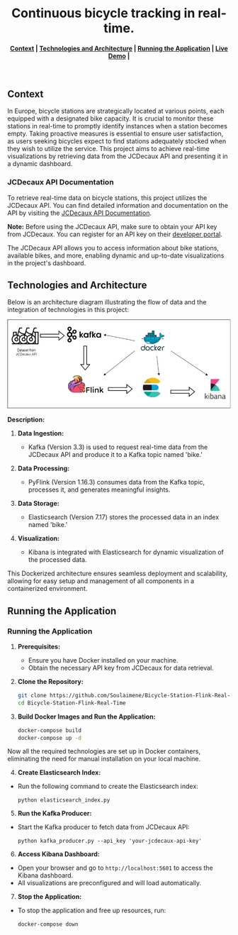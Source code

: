 <h1 align="center">
  <br>
  Continuous bicycle tracking in real-time. 
</h1>

<div align="center">
  <h4>
    <a href="#Context">Context</a> |
    <a href="#Technologies-and-Architecture">Technologies and Architecture</a> |
    <a href="#Running-the-Application">Running the Application</a> |
    <a href="#Live-Demo">Live Demo</a> |
    

  </h4>
</div>
<br>


## Context 

In Europe, bicycle stations are strategically located at various points, each equipped with a designated bike capacity. It is crucial to monitor these stations in real-time to promptly identify instances when a station becomes empty. Taking proactive measures is essential to ensure user satisfaction, as users seeking bicycles expect to find stations adequately stocked when they wish to utilize the service. This project aims to achieve real-time visualizations by retrieving data from the JCDecaux API and presenting it in a dynamic dashboard.

### JCDecaux API Documentation

To retrieve real-time data on bicycle stations, this project utilizes the JCDecaux API. You can find detailed information and documentation on the API by visiting the [JCDecaux API Documentation](https://developer.jcdecaux.com/).

**Note:** Before using the JCDecaux API, make sure to obtain your API key from JCDecaux. You can register for an API key on their [developer portal](https://developer.jcdecaux.com/).

The JCDecaux API allows you to access information about bike stations, available bikes, and more, enabling dynamic and up-to-date visualizations in the project's dashboard.

## Technologies and Architecture
Below is an architecture diagram illustrating the flow of data and the integration of technologies in this project:

![Architecture Diagram](./Readme_Images/bicycleArch.png)

**Description:**
1. **Data Ingestion:**
   - Kafka (Version 3.3) is used to request real-time data from the JCDecaux API and produce it to a Kafka topic named 'bike.'

2. **Data Processing:**
   - PyFlink (Version 1.16.3) consumes data from the Kafka topic, processes it, and generates meaningful insights.

3. **Data Storage:**
   - Elasticsearch (Version 7.17) stores the processed data in an index named 'bike.'

4. **Visualization:**
   - Kibana is integrated with Elasticsearch for dynamic visualization of the processed data.

This Dockerized architecture ensures seamless deployment and scalability, allowing for easy setup and management of all components in a containerized environment.

## Running the Application
### Running the Application

1. **Prerequisites:**
   - Ensure you have Docker installed on your machine.
   - Obtain the necessary API key from JCDecaux for data retrieval.

2. **Clone the Repository:**
   ```bash
   git clone https://github.com/Soulaimene/Bicycle-Station-Flink-Real-Time.git
   cd Bicycle-Station-Flink-Real-Time
   ```
3. **Build Docker Images and Run the Application:**
   ```bash
   docker-compose build
   docker-compose up -d
   ```
Now all the required technologies are set up in Docker containers, eliminating the need for manual installation on your local machine.

4. **Create Elasticsearch Index:**
- Run the following command to create the Elasticsearch index:
  ```
  python elasticsearch_index.py
  ```

5. **Run the Kafka Producer:**
- Start the Kafka producer to fetch data from JCDecaux API:
  ```
  python kafka_producer.py --api_key 'your-jcdecaux-api-key'
  ```
  
6. **Access Kibana Dashboard:**
- Open your browser and go to `http://localhost:5601` to access the Kibana dashboard.
- All visualizations are preconfigured and will load automatically.

7. **Stop the Application:**
- To stop the application and free up resources, run:
  ```
  docker-compose down
  ```
